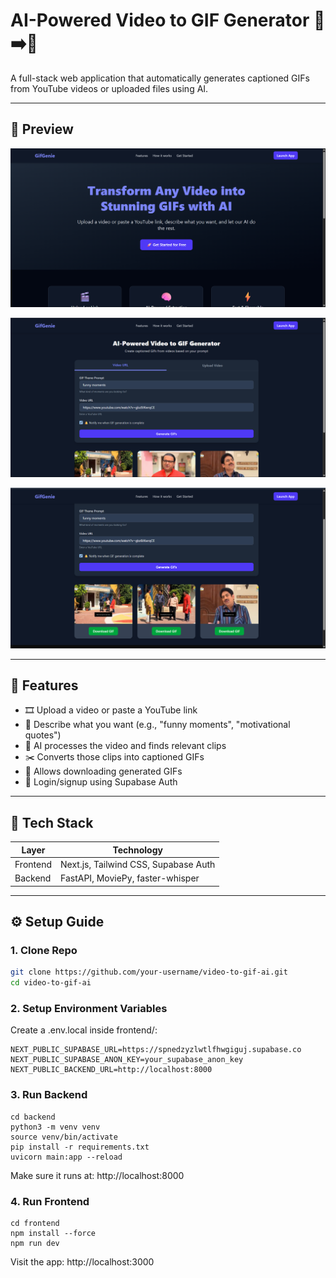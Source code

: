 # AI-Powered Video to GIF Generator 🎥➡️📸

A full-stack web application that automatically generates captioned GIFs from YouTube videos or uploaded files using AI.

---

## 📸 Preview

![App Screenshot 1](./images/1.png)

![App Screenshot 2](./images/2.png)

![App Screenshot 3](./images/3.png)

---

## 🌟 Features

- 🎞️ Upload a video or paste a YouTube link
- 💬 Describe what you want (e.g., "funny moments", "motivational quotes")
- 🧠 AI processes the video and finds relevant clips
- ✂️ Converts those clips into captioned GIFs
- 💾 Allows downloading generated GIFs
- 🔐 Login/signup using Supabase Auth

---

## 🧰 Tech Stack

| Layer    | Technology                           |
| -------- | ------------------------------------ |
| Frontend | Next.js, Tailwind CSS, Supabase Auth |
| Backend  | FastAPI, MoviePy, faster-whisper     |

---

## ⚙️ Setup Guide

### 1. Clone Repo

```bash
git clone https://github.com/your-username/video-to-gif-ai.git
cd video-to-gif-ai
```

### 2. Setup Environment Variables

Create a .env.local inside frontend/:

```
NEXT_PUBLIC_SUPABASE_URL=https://spnedzyzlwtlfhwgiguj.supabase.co
NEXT_PUBLIC_SUPABASE_ANON_KEY=your_supabase_anon_key
NEXT_PUBLIC_BACKEND_URL=http://localhost:8000
```

### 3. Run Backend

```
cd backend
python3 -m venv venv
source venv/bin/activate
pip install -r requirements.txt
uvicorn main:app --reload
```

Make sure it runs at: http://localhost:8000

### 4. Run Frontend

```
cd frontend
npm install --force
npm run dev
```

Visit the app: http://localhost:3000
